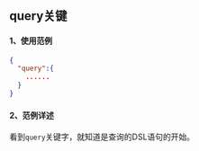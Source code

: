 ## query关键



#### 1、使用范例

```json
{
  "query":{
    ......
  }
}
```





#### 2、范例详述

看到`query`关键字，就知道是查询的DSL语句的开始。